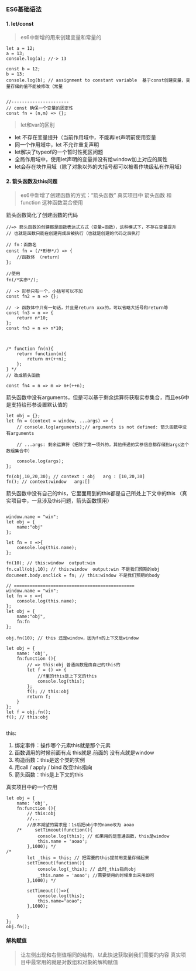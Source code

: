 ### ES6基础语法

#### 1. let/const
> es6中新增的用来创建变量和常量的
```
let a = 12;
a = 13;
console.log(a); //-> 13

const b = 12;
b = 13;
console.log(b); // assignment to constant variable  基于const创建变量，变量存储的值不能被修改（常量


//----------------------
// const 确保一个变量的固定性
const fn = (n,m) => {};

```

> let和var的区别
- let 不存在变量提升（当前作用域中，不能再let声明前使用变量
- 同一个作用域中，let 不允许重复声明
- let解决了typeof的一个暂时性死区问题
- 全局作用域中，使用let声明的变量并没有给window加上对应的属性
- let会存在块作用域（除了对象以外的大括号都可以被看作块级私有作用域）


#### 2. 箭头函数及this问题
> es6中新增了创建函数的方式：“箭头函数”
> 真实项目中 箭头函数 和 function 这种函数混合使用

箭头函数简化了创建函数的代码
```
//=> 箭头函数的创建都是函数表达式方式（变量=函数），这种模式下，不存在变量提升
// 也就是函数只能在创建完成后被执行（也就是创建的代码之后执行

// fn：函数名
const fn = (/*形参*/) => {
    //函数体 （return）
};

//使用
fn(/*实参*/);

// -> 形参只有一个，小括号可以不加
const fn2 = n => {};

// -> 函数体中只有一句话，并且是return xxx的，可以省略大括号和return等
const fn3 = n => {
    return n*10;
};
const fn3 = n => n*10;



/* function fn(n){
    return function(m){
        return m+(++n);
    };
} */
// 改成箭头函数

const fn4 = n => m => m+(++n);

```

箭头函数中没有arguments，但是可以基于剩余运算符获取实参集合，而且es6中是支持给形参设置默认值的
```
let obj = {};
let fn = (context = window, ...args) => {
    // console.log(arguments);// arguments is not defined: 箭头函数中没有arguments

    // ...args: 剩余运算符（把除了第一项外的，其他传递的实参信息都存储到args这个数组集合中）

    console.log(args);
};

fn(obj,10,20,30); // context : obj   arg : [10,20,30]
fn(); // context:window   arg:[]
```

箭头函数中没有自己的this，它里面用到的this都是自己所处上下文中的this
（真实项目中，一旦涉及this问题，箭头函数慎用）
```

window.name = "win";
let obj = {
    name:"obj"
};

let fn = n =>{
    console.log(this.name);
};

fn(10); // this:window  output:win
fn.call(obj,10); // this:window  output:win 不是我们预期的obj
document.body.onclick = fn; // this:window 不是我们预期的body 

// ==============================================
window.name = "win";
let fn = n =>{
    console.log(this.name);
};
let obj = {
    name:"obj",
    fn:fn
};

obj.fn(10); // this 还是window，因为fn的上下文是window
```
```
let obj = {
    name: 'obj',
    fn:function (){
        // => this:obj 普通函数是由自己的this的
        let f = () => {
            //f里的this是上下文的this 
            console.log(this);
        };
        f(); // this:obj
        return f;
    }
};
let f = obj.fn();
f(); // this:obj


```


this: 
1. 绑定事件：操作哪个元素this就是那个元素
2. 函数调用的时候前面有点  this就是.前面的  没有点就是window
3. 构造函数：this是这个类的实例
4. 用call / apply / bind 改变this指向
5. 箭头函数：this是上下文的this


真实项目中的一个应用
```
let obj = {
    name: 'obj',
    fn:function (){
        // this:obj
        //...
        //原本期望的需求是：1s后把obj中的name改为 aoao
    /*     setTimeout(function(){
            console.log(this); // 如果用的是普通函数，this是window
            this.name = 'aoao';
        },1000); */
/* 
        let _this = this; // 把需要的this提前用变量存储起来
        setTimeout(function(){
            console.log(_this); // 此时_this指向obj
            _this.name = 'aoao'; //需要使用的时候拿出来用即可
        },1000); */

        setTimeout(()=>{
            console.log(this);
            this.name="aoao";
        },1000);

    }
};
obj.fn();

```


#### 解构赋值
> 让左侧出现和右侧值相同的结构，以此快速获取到我们需要的内容
> 真实项目中最常用的就是对数组和对象的解构赋值
